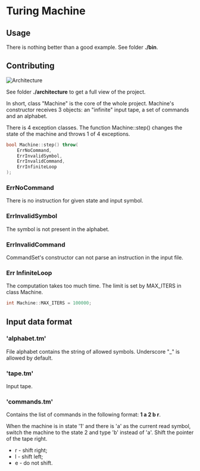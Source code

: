 # Turing Machine

## Usage
There is nothing better than a good example. See folder **./bin**.

## Contributing
![Architecture](https://github.com/sleeplynerd/Turing-Machine/blob/master/architecture/arch.png)

See folder **./architecture** to get a full view of the project.

In short, class "Machine" is the core of the whole project. Machine's constructor receives 3 objects: an "infinite" input tape, a set of commands and an alphabet.

There is 4 exception classes. The function Machine::step() changes the state of the machine and throws 1 of 4 exceptions.
```cpp
bool Machine::step() throw(
    ErrNoCommand,
    ErrInvalidSymbol,
    ErrInvalidCommand,
    ErrInfiniteLoop
);
```

### ErrNoCommand
There is no instruction for given state and input symbol.

### ErrInvalidSymbol
The symbol is not present in the alphabet.

### ErrInvalidCommand
CommandSet's constructor can not parse an instruction in the input file.

### Err InfiniteLoop
The computation takes too much time. The limit is set by MAX_ITERS in class Machine.

```cpp
int Machine::MAX_ITERS = 100000;
```

## Input data format
### 'alphabet.tm'
File alphabet contains the string of allowed symbols. Underscore "_" is allowed by default.
### 'tape.tm'
Input tape.
### 'commands.tm'
Contains the list of commands in the following format:
**1 a 2 b r**.

When the machine is in state '1' and there is 'a' as the current read symbol, switch the machine to the state 2 and type 'b' instead of 'a'. Shift the pointer of the tape  right.

* r - shift right;
* l - shift left;
* e - do not shift.
